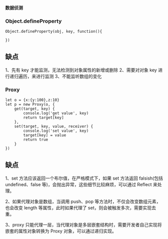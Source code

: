 #### 数据侦测

### Object.defineProperty

```
Object.defineProperty(obj, key, function(){

})
```

## 缺点

1、先有 key 才能监测，无法检测到对象属性的新增或删除 2、需要对对象 key 进行递归遍历，来进行监测 3、不能监听数组的变化

### Proxy

```
let o = {x:{y:100},z:10}
let p = new Proxy(o, {
    get(target, key) {
        console.log('get value', key)
        return target[key]
    },
    set(target, key, value, receiver) {
        console.log('set value', key)
        target[key] = value
        return true
    }
})
```

## 缺点

1、set 方法应该返回一个布尔值，在严格模式下，如果 set 方法返回 falsish(包括 undefined、false 等)，会抛出异常，这些细节比较麻烦，可以通过 Reflect 来处理。

2、如果代理对象是数组，当调用 push、pop 等方法时，不仅会改变数组元素，也会改变 length 等属性，此时如果代理了 set，则会被触发多次，需要实现去重。

3、proxy 只能代理一层，当代理对象是多层嵌套结构时，需要开发者自己实现将嵌套的属性对象转换为 Proxy 对象，可以通过递归实现。
